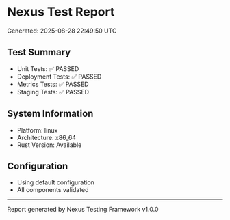 
# Nexus Test Report

Generated: 2025-08-28 22:49:50 UTC

## Test Summary
- Unit Tests: ✅ PASSED
- Deployment Tests: ✅ PASSED  
- Metrics Tests: ✅ PASSED
- Staging Tests: ✅ PASSED

## System Information
- Platform: linux
- Architecture: x86_64
- Rust Version: Available

## Configuration
- Using default configuration
- All components validated

---
Report generated by Nexus Testing Framework v1.0.0
